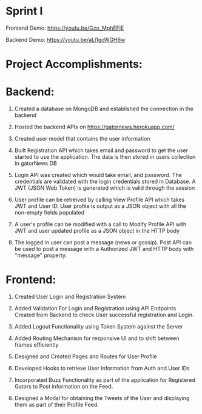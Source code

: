 # Sprint I

Frontend Demo: https://youtu.be/Gzo_MphEFjE

Backend Demo: https://youtu.be/aLl1goWGH6w


# Project Accomplishments:
# Backend:
1. Created a database on MongoDB and established the connection in the backend

2. Hosted the backend APIs on https://gatornews.herokuapp.com/

3. Created user model that contains the user information

4. Built Registration API which takes email and password to get the user started to use the application. The data is then stored in users collection in gatorNews DB

5. Login API was created which would take email, and password. The credentials are validated with the login credentials stored in Database. A JWT (JSON Web Token) is generated which is valid through the session

6. User profile can be retreived by calling View Profile API which takes JWT and User ID. User profile is output as a JSON object with all the non-empty fields populated

7. A user's profile can be modified with a call to Modify Profile API with JWT and user updated profile as a JSON object in the HTTP body

8. The logged in user can post a message (news or gossip). Post API can be used to post a message with a Authorized JWT and HTTP body with "message" property.

# Frontend:

1.	Created User Login and Registration System

2.	Added Validation For Login and Registration using API Endpoints Created from Backend to check User successful registration and Login. 

3.	Added Logout Functionality using Token System against the Server

4.	Added Routing Mechanism for responsive UI and to shift between frames efficiently 

5.	Designed and Created Pages and Routes for User Profile 

6.	Developed Hooks to retrieve User Information from Auth and User IDs

7.	Incorporated Buzz Functionality as part of the application for Registered Gators to Post information on the Feed. 

8.	Designed a Modal for obtaining the Tweets of the User and displaying them as part of their Profile Feed.
